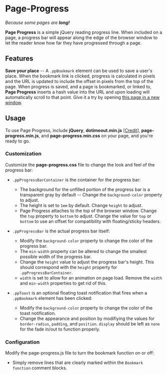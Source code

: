 # Page-Progress

_Because some pages are **long!**_

**Page Progress** is a simple jQuery reading progress line. When included on a page, a progress bar will appear along the edge of the browser window to let the reader know how far they have progressed through a page.

## Features

**Save your place** -- A `.ppBookmark` element can be used to save a user's place. When the bookmark link is clicked, progress is calculated in pixels and the URL is updated to include the offset in pixels from the top of the page. When progress is saved, and a page is bookmarked, or linked to, **Page Progress** inserts a hash value into the URL and upon loading will automatically scroll to that point. Give it a try by opening [this page in a new window](index.html#500).

## Usage

To use Page Progress, include **jQuery**, **dotimeout.min.js** [[Credit](http://benalman.com/projects/jquery-dotimeout-plugin/)], **page-progress.min.js**, and **page-progress.min.css** on your page, and you're ready to go.

### Customization

Customize the **page-progress.css** file to change the look and feel of the progress bar:

*   `.ppProgressBarContainer` is the container for the progress bar:
    *   The background for the unfilled portion of the progress bar is a transparent gray by default -- Change the `background-color` property to adjust.
    *   The height is set to `1em` by default. Change `height` to adjust.
    *   Page Progress attaches to the top of the browser window. Change the `top` property to `bottom` to adjust. Change the value for `top` or `bottom` to use an offset for compatibility with floating/sticky headers.

*   `.ppProgressBar` is the actual progress bar itself:
    *   Modify the `background-color` property to change the color of the progress bar.
    *   The `min-width` property can be altered to change the smallest possible width of the progress bar.
    *   Change the `height` value to adjust the progress bar's height. This should correspond with the `height` property for `.ppProgressBarContainer`.
    *   `width` is set to allow for an animation on page load. Remove the `width` and `min-width` properties to get rid of this.

*   `.ppToast` is an optional floating toast notification that fires when a `.ppBookmark` element has been clicked:
    *   Modify the `background-color` property to change the color of the toast notification.
    *   Change the appearance and position by modifiying the values for `border-radius`, `padding`, and `position`. `display` should be left as `none` for the fade in/out to function properly.

### Configuration

Modify the page-progress.js file to turn the bookmark function on or off:

*   Simply remove lines that are clearly marked within the `Bookmark function` comment blocks.